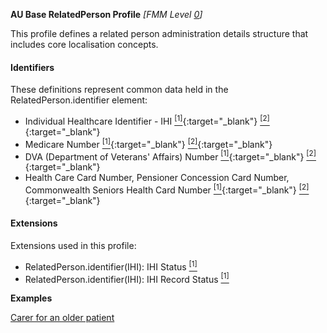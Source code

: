 **AU Base RelatedPerson Profile**  *[FMM Level [0](http://build.fhir.org/versions.html#maturity)]*

This profile defines a related person administration details structure that includes core localisation concepts.

#### Identifiers
These definitions represent common data held in the RelatedPerson.identifier element:
* Individual Healthcare Identifier - IHI [<sup>[1]</sup>](http://ns.electronichealth.net.au/id/hi/ihi/1.0/index.html){:target="_blank"} [<sup>[2]</sup>](http://meteor.aihw.gov.au/content/index.phtml/itemId/432495){:target="_blank"}
* Medicare Number [<sup>[1]</sup>](http://ns.electronichealth.net.au/id/medicare-number/index.html){:target="_blank"} [<sup>[2]</sup>](http://meteor.aihw.gov.au/content/index.phtml/itemId/270101){:target="_blank"}
* DVA (Department of Veterans' Affairs) Number [<sup>[1]</sup>](http://ns.electronichealth.net.au/id/dva/index.html){:target="_blank"} [<sup>[2]</sup>](http://meteor.aihw.gov.au/content/index.phtml/itemId/339127){:target="_blank"}
* Health Care Card Number, Pensioner Concession Card Number, Commonwealth Seniors Health Card Number [<sup>[1]</sup>](http://ns.electronichealth.net.au/id/centrelink-customer-reference-number/index.html){:target="_blank"} [<sup>[2]</sup>](http://meteor.aihw.gov.au/content/index.phtml/itemId/270098){:target="_blank"}

#### Extensions
Extensions used in this profile:
* RelatedPerson.identifier(IHI): IHI Status [<sup>[1]</sup>](http://hl7.org.au/fhir/StructureDefinition/ihi-status)
* RelatedPerson.identifier(IHI): IHI Record Status [<sup>[1]</sup>](https://healthterminologies.gov.au/fhir/ValueSet/ihi-record-status-1)

**Examples**

[Carer for an older patient](RelatedPerson-example1.html)
